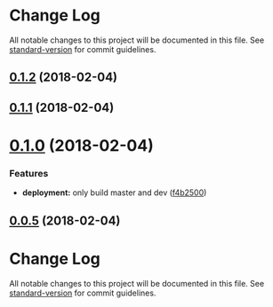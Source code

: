 # Change Log

All notable changes to this project will be documented in this file. See [standard-version](https://github.com/conventional-changelog/standard-version) for commit guidelines.


<a name="0.1.2"></a>
## [0.1.2](https://github.com/ammonix/redux-state-observable/compare/v0.1.1...v0.1.2) (2018-02-04)




<a name="0.1.1"></a>
## [0.1.1](https://github.com/ammonix/redux-state-observable/compare/v0.1.0...v0.1.1) (2018-02-04)



<a name="0.1.0"></a>
# [0.1.0](https://github.com/ammonix/redux-state-observable/compare/v0.0.5...v0.1.0) (2018-02-04)



### Features

* **deployment:** only build master and dev ([f4b2500](https://github.com/ammonix/redux-state-observable/commit/f4b2500))


<a name="0.0.5"></a>
## [0.0.5](https://github.com/ammonix/redux-state-observable/compare/v0.0.4...v0.0.5) (2018-02-04)



# Change Log

All notable changes to this project will be documented in this file. See [standard-version](https://github.com/conventional-changelog/standard-version) for commit guidelines.
